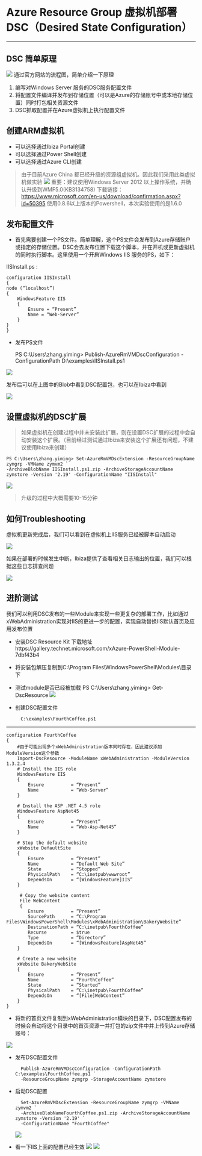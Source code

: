 # Azure Resource Group 虚拟机部署DSC（Desired State Configuration） #

----------

## DSC 简单原理 ##
![](http://i.imgur.com/AWAKYUm.png)
通过官方网站的流程图，简单介绍一下原理
1. 编写对Windows Server 服务的DSC服务配置文件
2. 将配置文件编译并发布到存储位置（可以是Azure的存储账号中或本地存储位置）同时打包相关资源文件
3. DSC抓取配置并在Azure虚拟机上执行配置文件

## 创建ARM虚拟机 ##
-  可以选择通过Ibiza Portal创建
-  可以选择通过Power Shell创建
-  可以选择通过Azure CLI创建

> 由于目前Azure China 都已经升级的资源组虚拟机。因此我们采用此类虚拟机做实验
![](http://i.imgur.com/56myG4c.png)
>  重要：建议使用Windows Server 2012 以上操作系统，并确认升级到WMF5.0(KB3134758)
>  下载链接：https://www.microsoft.com/en-us/download/confirmation.aspx?id=50395
>  使用0.8.6以上版本的Powershell，本次实验使用的是1.6.0

## 发布配置文件 ##


- 首先需要创建一个PS文件。简单理解，这个PS文件会发布到Azure存储账户或指定的存储位置。DSC会去发布位置下载这个脚本，并在开机或更新虚拟机的同时执行脚本。这里使用一个开启Windows IIS 服务的PS，如下：

IISInstall.ps :

	configuration IISInstall 
	{ 
    node (“localhost”) 
    { 
        WindowsFeature IIS 
        { 
            Ensure = “Present” 
            Name = “Web-Server”                        
        } 
    } 
	}





- 发布PS文件
    
	PS C:\Users\zhang.yiming> Publish-AzureRmVMDscConfiguration -ConfigurationPath D:\examples\IISInstall.ps1 

![](http://i.imgur.com/WwtAYWx.png)

发布后可以在上图中的Blob中看到DSC配置包，也可以在Ibiza中看到

![](http://i.imgur.com/1z3NBq2.png)


## 设置虚拟机的DSC扩展 ##


> 如果虚拟机在创建过程中并未安装此扩展，则在设置DSC扩展的过程中会自动安装这个扩展。（目前经过测试通过Ibiza来安装这个扩展还有问题，不建议使用Ibiza来创建）

	PS C:\Users\zhang.yiming> Set-AzureRmVMDscExtension -ResourceGroupName zymgrp -VMName zymvm2 `
	-ArchiveBlobName IISInstall.ps1.zip -ArchiveStorageAccountName zymstore -Version '2.19' -ConfigurationName "IISInstall"

![](http://i.imgur.com/xUbOlxB.png)

> 升级的过程中大概需要10-15分钟


## 如何Troubleshooting ##

虚拟机更新完成后，我们可以看到在虚拟机上IIS服务已经被脚本自动启动

![](http://i.imgur.com/LIj4l0b.png)

如果在部署的时候发生中断，Ibiza提供了查看相关日志输出的位置，我们可以根据这些日志排查问题


![](http://i.imgur.com/3cMQEjc.png)

## 进阶测试 ##

我们可以利用DSC发布的一些Module来实现一些更复杂的部署工作，比如通过xWebAdministration实现对IIS的更进一步的配置，实现自动替换IIS默认首页及应用发布位置

- 安装DSC Resource Kit
  下载地址https://gallery.technet.microsoft.com/xAzure-PowerShell-Module-7dbf43b4
- 将安装包解压复制到C:\Program Files\WindowsPowerShell\Modules\目录下
- 测试module是否已经被加载
	PS C:\Users\zhang.yiming> Get-DscResource
  ![](http://i.imgur.com/wjttCiV.png)

- 创建DSC配置文件
  
		C:\examples\FourthCoffee.ps1

----------
	configuration FourthCoffee 
	{ 
		#由于可能出现多个xWebAdministration版本同时存在，因此建议添加ModuleVersion这个参数
    	Import-DscResource -ModuleName xWebAdministration -ModuleVersion 1.3.2.4 
		# Install the IIS role 
    	WindowsFeature IIS  
    	{  
        	Ensure          = “Present”  
        	Name            = “Web-Server”  
    	}  
  
    	# Install the ASP .NET 4.5 role  
    	WindowsFeature AspNet45  
    	{  
        	Ensure          = “Present”  
        	Name            = “Web-Asp-Net45”  
    	}  

    	# Stop the default website  
    	xWebsite DefaultSite 
    	{  
        	Ensure          = “Present”  
			Name            = “Default Web Site”  
        	State           = “Stopped”  
        	PhysicalPath    = “C:\inetpub\wwwroot”  
        	DependsOn       = “[WindowsFeature]IIS”  
    	}  
  
		 # Copy the website content  
		 File WebContent  
		 {  
		  	Ensure          = “Present”  
		 	SourcePath      = “C:\Program Files\WindowsPowerShell\Modules\xWebAdministration\BakeryWebsite” 
			DestinationPath = “C:\inetpub\FourthCoffee” 
		  	Recurse         = $true  
		   	Type            = “Directory”  
			DependsOn       = “[WindowsFeature]AspNet45”  
		}   
			
		# Create a new website  
		xWebsite BakeryWebSite   
		{  
			Ensure          = “Present”  
			Name            = “FourthCoffee” 
			State           = “Started”  
			PhysicalPath    = “C:\inetpub\FourthCoffee”  
			DependsOn       = “[File]WebContent”  
		} 
	}


- 将新的首页文件复制到xWebAdministration模块的目录下，DSC配置发布的时候会自动将这个目录中的首页资源一并打包的zip文件中并上传到Azure存储账号：
   
![](http://i.imgur.com/MH91ysS.png)

- 发布DSC配置文件
	
		Publish-AzureRmVMDscConfiguration -ConfigurationPath C:\examples\FourthCoffee.ps1 `
		-ResourceGroupName zymgrp -StorageAccountName zymstore

- 启动DSC配置
		
		Set-AzureRmVMDscExtension -ResourceGroupName zymgrp -VMName zymvm2 `
		-ArchiveBlobNameFourthCoffee.ps1.zip -ArchiveStorageAccountName zymstore -Version '2.19' `
		-ConfigurationName "FourthCoffee" 

   ![](http://i.imgur.com/TyE6fcO.png)

- 看一下IIS上面的配置已经生效
  ![](http://i.imgur.com/kBKsAaH.png)
  ![](http://i.imgur.com/9Kvemyk.png)